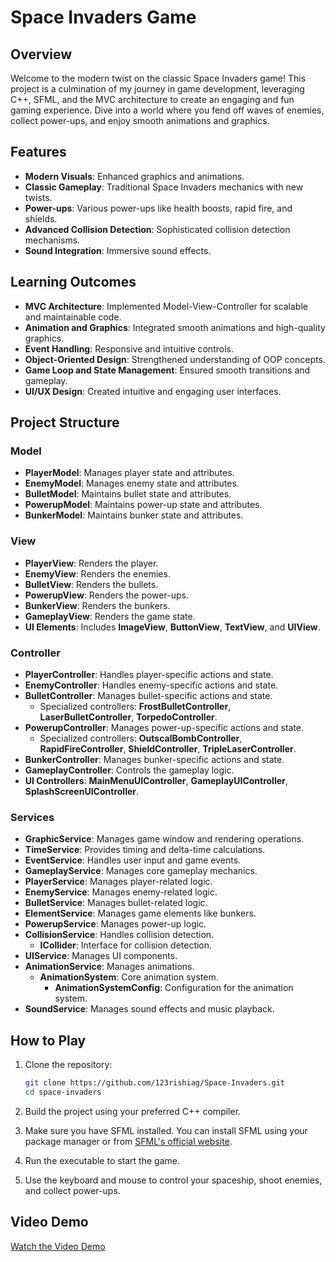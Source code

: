 # Space Invaders Game

## Overview

Welcome to the modern twist on the classic Space Invaders game! This project is a culmination of my journey in game development, leveraging C++, SFML, and the MVC architecture to create an engaging and fun gaming experience. Dive into a world where you fend off waves of enemies, collect power-ups, and enjoy smooth animations and graphics.

## Features

- **Modern Visuals**: Enhanced graphics and animations.
- **Classic Gameplay**: Traditional Space Invaders mechanics with new twists.
- **Power-ups**: Various power-ups like health boosts, rapid fire, and shields.
- **Advanced Collision Detection**: Sophisticated collision detection mechanisms.
- **Sound Integration**: Immersive sound effects.

## Learning Outcomes

- **MVC Architecture**: Implemented Model-View-Controller for scalable and maintainable code.
- **Animation and Graphics**: Integrated smooth animations and high-quality graphics.
- **Event Handling**: Responsive and intuitive controls.
- **Object-Oriented Design**: Strengthened understanding of OOP concepts.
- **Game Loop and State Management**: Ensured smooth transitions and gameplay.
- **UI/UX Design**: Created intuitive and engaging user interfaces.

## Project Structure

### Model
- **PlayerModel**: Manages player state and attributes.
- **EnemyModel**: Manages enemy state and attributes.
- **BulletModel**: Maintains bullet state and attributes.
- **PowerupModel**: Maintains power-up state and attributes.
- **BunkerModel**: Maintains bunker state and attributes.

### View
- **PlayerView**: Renders the player.
- **EnemyView**: Renders the enemies.
- **BulletView**: Renders the bullets.
- **PowerupView**: Renders the power-ups.
- **BunkerView**: Renders the bunkers.
- **GameplayView**: Renders the game state.
- **UI Elements**: Includes **ImageView**, **ButtonView**, **TextView**, and **UIView**.

### Controller
- **PlayerController**: Handles player-specific actions and state.
- **EnemyController**: Handles enemy-specific actions and state.
- **BulletController**: Manages bullet-specific actions and state.
  - Specialized controllers: **FrostBulletController**, **LaserBulletController**, **TorpedoController**.
- **PowerupController**: Manages power-up-specific actions and state.
  - Specialized controllers: **OutscalBombController**, **RapidFireController**, **ShieldController**, **TripleLaserController**.
- **BunkerController**: Manages bunker-specific actions and state.
- **GameplayController**: Controls the gameplay logic.
- **UI Controllers**: **MainMenuUIController**, **GameplayUIController**, **SplashScreenUIController**.

### Services
- **GraphicService**: Manages game window and rendering operations.
- **TimeService**: Provides timing and delta-time calculations.
- **EventService**: Handles user input and game events.
- **GameplayService**: Manages core gameplay mechanics.
- **PlayerService**: Manages player-related logic.
- **EnemyService**: Manages enemy-related logic.
- **BulletService**: Manages bullet-related logic.
- **ElementService**: Manages game elements like bunkers.
- **PowerupService**: Manages power-up logic.
- **CollisionService**: Handles collision detection.
  - **ICollider**: Interface for collision detection.
- **UIService**: Manages UI components.
- **AnimationService**: Manages animations.
  - **AnimationSystem**: Core animation system.
    - **AnimationSystemConfig**: Configuration for the animation system.
- **SoundService**: Manages sound effects and music playback.

## How to Play

1. Clone the repository:
    ```bash
    git clone https://github.com/123rishiag/Space-Invaders.git
    cd space-invaders
    ```

2. Build the project using your preferred C++ compiler.

3. Make sure you have SFML installed. You can install SFML using your package manager or from [SFML's official website](https://www.sfml-dev.org/).

4. Run the executable to start the game.

5. Use the keyboard and mouse to control your spaceship, shoot enemies, and collect power-ups.

## Video Demo

[Watch the Video Demo](https://www.loom.com/share/8a682123ab30439f880c1bfcc3e8fa20?sid=acd33274-b28b-472b-b5da-2dc92c35e738)